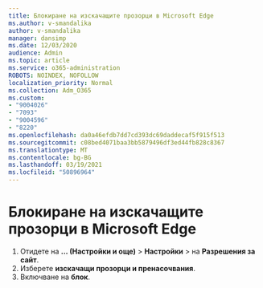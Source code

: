 ```yaml
---
title: Блокиране на изскачащите прозорци в Microsoft Edge
ms.author: v-smandalika
author: v-smandalika
manager: dansimp
ms.date: 12/03/2020
audience: Admin
ms.topic: article
ms.service: o365-administration
ROBOTS: NOINDEX, NOFOLLOW
localization_priority: Normal
ms.collection: Adm_O365
ms.custom:
- "9004026"
- "7093"
- "9004596"
- "8220"
ms.openlocfilehash: da0a46efdb7dd7cd393dc69daddecaf5f915f513
ms.sourcegitcommit: c08bed4071baa3bb5879496df3ed44fb828c8367
ms.translationtype: MT
ms.contentlocale: bg-BG
ms.lasthandoff: 03/19/2021
ms.locfileid: "50896964"
---
```

# <a name="block-pop-up-windows-in-microsoft-edge"></a>Блокиране на изскачащите прозорци в Microsoft Edge

1. Отидете на **... (Настройки и още)**  >  **Настройки**  >  на **Разрешения за сайт**.
2. Изберете **изскачащи прозорци и пренасочвания**.
3. Включване на **блок**.